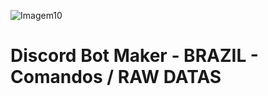 ![Imagem10](https://user-images.githubusercontent.com/43226244/131965024-8b1726dc-9acf-425d-99ca-97b0f2f451b8.png)

# Discord Bot Maker - BRAZIL - Comandos / RAW DATAS
